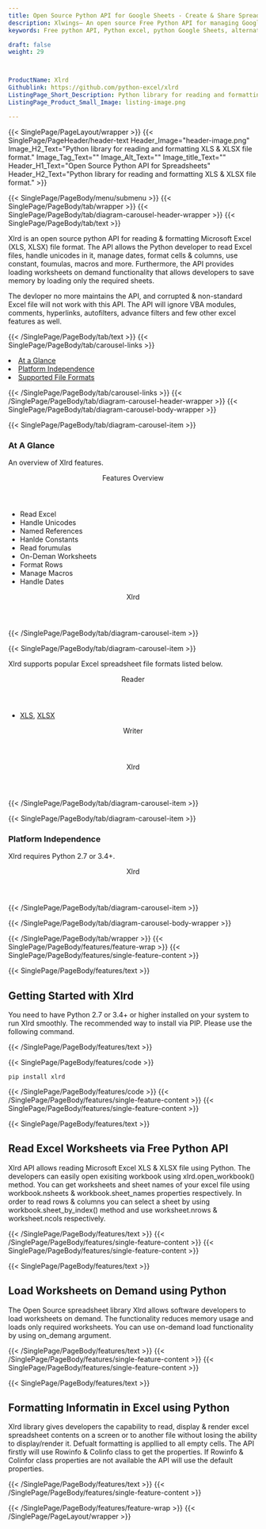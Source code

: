 ```yaml
---
title: Open Source Python API for Google Sheets - Create & Share Spreadsheet
description: Xlwings– An open source Free Python API for managing Google Sheets. Developers can create, modify, share and parse Excel XML Spreadsheets via Python library.
keywords: Free python API, Python excel, python Google Sheets, alternative to MS Excel, python XML library, python Share Excel XML file, python Excel API, python Spreadsheets API, Read XML file, parse Excel XML Spreadsheets, merging Excel XML spreadsheets, read excel XML files, generate Excel files

draft: false
weight: 29



ProductName: Xlrd
Githublink: https://github.com/python-excel/xlrd
ListingPage_Short_Description: Python library for reading and formatting XLS & XLSX file format.
ListingPage_Product_Small_Image: listing-image.png 

---
```


{{< SinglePage/PageLayout/wrapper >}}
{{< SinglePage/PageHeader/header-text
Header_Image="header-image.png"
Image_H2_Text="Python library for reading and formatting XLS & XLSX file format."
Image_Tag_Text=""
Image_Alt_Text=""
Image_title_Text=""
Header_H1_Text="Open Source Python API for Spreadsheets"
Header_H2_Text="Python library for reading and formatting XLS & XLSX file format." >}}

{{< SinglePage/PageBody/menu/submenu >}}
{{< SinglePage/PageBody/tab/wrapper >}}
{{< SinglePage/PageBody/tab/diagram-carousel-header-wrapper >}}
{{< SinglePage/PageBody/tab/text >}}



<p>Xlrd is an open source python API for reading & formatting Microsoft Excel (XLS, XLSX) file format. The API allows the Python developer to read Excel files, handle unicodes in it, manage dates, format cells & columns, use constant, foumulas, macros and more. Furthermore, the API provides loading worksheets on demand functionality that allows developers to save memory by loading only the required sheets.</p>
<p>The devloper no more maintains the API, and corrupted & non-standard Excel file will not work with this API. The API will ignore VBA modules, comments, hyperlinks, autofilters, advance filters and few other excel features as well.</p>

{{< /SinglePage/PageBody/tab/text >}}
{{< SinglePage/PageBody/tab/carousel-links >}}

<li data-target="#diagramcarousel" data-slide-to="0"><a href="#">At a Glance</a></li>
<li data-target="#diagramcarousel" data-slide-to="2"><a href="#">Platform Independence</a></li>
<li data-target="#diagramcarousel" data-slide-to="1"><a class="activetab" href="#">Supported File Formats</a></li>


{{< /SinglePage/PageBody/tab/carousel-links >}}
{{< /SinglePage/PageBody/tab/diagram-carousel-header-wrapper >}}
{{< SinglePage/PageBody/tab/diagram-carousel-body-wrapper >}}

{{< SinglePage/PageBody/tab/diagram-carousel-item >}}
<h3>At A Glance</h3>
<p>An overview of Xlrd features.</p>
<div class="diagram1 d1-poi">
<div class="d1-row">
<div class="d1-col d1-left"><header>Features Overview</header>
<ul>
<li>Read Excel</li>
<li>Handle Unicodes</li>
<li>Named References</li>
<li>Hanlde Constants</li>
<li>Read forumulas</li>
<li>On-Deman Worksheets</li>
<li>Format Rows</li>
<li>Manage Macros</li>
<li>Handle Dates</li>
</ul>
</div>
</div>
<div class="d1-logo" style="border: none;"><header>Xlrd</header><footer><small></small></footer></div>
<!--/logo--></div>
<!--/diagram1-->
{{< /SinglePage/PageBody/tab/diagram-carousel-item >}}

{{< SinglePage/PageBody/tab/diagram-carousel-item >}}
<p>Xlrd supports popular Excel spreadsheet file formats listed below.</p>
<div class="diagram1 d2 d1-poi">
<div class="d1-row">
<div class="d1-col d1-left"><header><i class="fa fa-arrows-v"> </i> Reader</header>
<ul>
<li> <a href="https://docs.fileformat.com/spreadsheet/xls/">XLS</a>, <a href="https://docs.fileformat.com/spreadsheet/xlsx/">XLSX</a> </li>
</ul>
</div>
<!--/left-->
<div class="d1-col d1-right"><header><i class="fa fa-long-arrow-down"> </i> Writer</header></div>
<!--/right--></div>
<!--/row-->
<div class="d1-logo" style="border: none;"><header>Xlrd</header><footer><small></small></footer></div>
<!--/logo--></div>
<!--/diagram2-->
{{< /SinglePage/PageBody/tab/diagram-carousel-item >}}

{{< SinglePage/PageBody/tab/diagram-carousel-item >}}
<h3>Platform Independence</h3>
<p>Xlrd requires Python 2.7 or 3.4+.</p>
<div class="diagram1 d1-oi">
<div class="d1-row"><!--/left-->
<div class="d1-col d1-right"> </div>
<!--/right--></div>
<!--/row-->
<div class="d1-logo" style="border: none;"><header>Xlrd</header><footer><small></small></footer></div>
<!--/logo--></div>
<!--/diagram2 -->
{{< /SinglePage/PageBody/tab/diagram-carousel-item >}}

{{< /SinglePage/PageBody/tab/diagram-carousel-body-wrapper >}}

{{< /SinglePage/PageBody/tab/wrapper >}}
{{< SinglePage/PageBody/features/feature-wrap >}}
{{< SinglePage/PageBody/features/single-feature-content >}}

{{< SinglePage/PageBody/features/text >}}
<h2 class="h2title">Getting Started with Xlrd</h2>
<p>You need to have Python 2.7 or 3.4+ or higher installed on your system to run Xlrd smoothly. The recommended way to install via PIP. Please use the following command.</p>
{{< /SinglePage/PageBody/features/text >}}

{{< SinglePage/PageBody/features/code >}}
<pre><code class="html">pip install xlrd</code></pre>


{{< /SinglePage/PageBody/features/code >}}
{{< /SinglePage/PageBody/features/single-feature-content >}}
{{< SinglePage/PageBody/features/single-feature-content >}}

{{< SinglePage/PageBody/features/text >}}
<h2 class="h2title">Read Excel Worksheets via Free Python API</h2>
<p>Xlrd API allows reading Microsoft Excel XLS & XLSX file using Python. The developers can easily open exisiting workbook using xlrd.open_workbook() method. You can get worksheets and sheet names of your excel file using workbook.nsheets & workbook.sheet_names properties respectively. In order to read rows & columns you can select a sheet by using workbook.sheet_by_index() method and use worksheet.nrows & worksheet.ncols respectively.</p>

{{< /SinglePage/PageBody/features/text >}}
{{< /SinglePage/PageBody/features/single-feature-content >}}
{{< SinglePage/PageBody/features/single-feature-content >}}

{{< SinglePage/PageBody/features/text >}}
<h2 class="h2title">Load Worksheets on Demand using Python</h2>
<p>The Open Source spreadsheet library Xlrd allows software developers to load worksheets on demand. The functionality reduces memory usage and loads only required worksheets. You can use on-demand load functionality by using on_demang argument.</p>

{{< /SinglePage/PageBody/features/text >}}
{{< /SinglePage/PageBody/features/single-feature-content >}}
{{< SinglePage/PageBody/features/single-feature-content >}}

{{< SinglePage/PageBody/features/text >}}
<h2 class="h2title">Formatting Informatin in Excel using Python</h2>
<p>Xlrd library gives developers the capability to read, display & render excel spreadsheet contents on a screen or to another file without losing the ability to display/render it. Defualt formatting is appllied to all empty cells. The API firstly will use Rowinfo & Colinfo class to get the properties. If Rowinfo & Colinfor class properties are not available the API will use the default properties.</p>

{{< /SinglePage/PageBody/features/text >}}
{{< /SinglePage/PageBody/features/single-feature-content >}}

{{< /SinglePage/PageBody/features/feature-wrap >}}
{{< /SinglePage/PageLayout/wrapper >}}